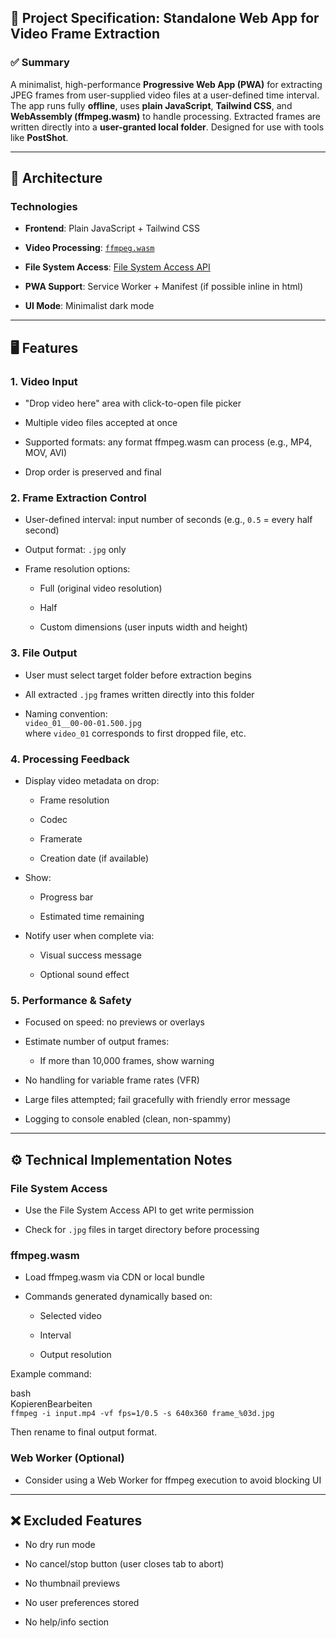 ## **📄 Project Specification: Standalone Web App for Video Frame Extraction**

### **✅ Summary**

A minimalist, high-performance **Progressive Web App (PWA)** for extracting JPEG frames from user-supplied video files at a user-defined time interval. The app runs fully **offline**, uses **plain JavaScript**, **Tailwind CSS**, and **WebAssembly (ffmpeg.wasm)** to handle processing. Extracted frames are written directly into a **user-granted local folder**. Designed for use with tools like **PostShot**.

---

## **🧱 Architecture**

### **Technologies**

* **Frontend**: Plain JavaScript \+ Tailwind CSS

* **Video Processing**: [`ffmpeg.wasm`](https://github.com/ffmpegwasm/ffmpeg.wasm)

* **File System Access**: [File System Access API](https://developer.mozilla.org/en-US/docs/Web/API/File_System_Access_API)

* **PWA Support**: Service Worker \+ Manifest (if possible inline in html)

* **UI Mode**: Minimalist dark mode

---

## **🖥️ Features**

### **1\. Video Input**

* "Drop video here" area with click-to-open file picker

* Multiple video files accepted at once

* Supported formats: any format ffmpeg.wasm can process (e.g., MP4, MOV, AVI)

* Drop order is preserved and final

### **2\. Frame Extraction Control**

* User-defined interval: input number of seconds (e.g., `0.5` \= every half second)

* Output format: `.jpg` only

* Frame resolution options:

  * Full (original video resolution)

  * Half

  * Custom dimensions (user inputs width and height)

### **3\. File Output**

* User must select target folder before extraction begins

* All extracted `.jpg` frames written directly into this folder

* Naming convention:  
   `video_01__00-00-01.500.jpg`  
   where `video_01` corresponds to first dropped file, etc.

### **4\. Processing Feedback**

* Display video metadata on drop:

  * Frame resolution

  * Codec

  * Framerate

  * Creation date (if available)

* Show:

  * Progress bar

  * Estimated time remaining

* Notify user when complete via:

  * Visual success message

  * Optional sound effect

### **5\. Performance & Safety**

* Focused on speed: no previews or overlays

* Estimate number of output frames:

  * If more than 10,000 frames, show warning

* No handling for variable frame rates (VFR)

* Large files attempted; fail gracefully with friendly error message

* Logging to console enabled (clean, non-spammy)

---

## **⚙️ Technical Implementation Notes**

### **File System Access**

* Use the File System Access API to get write permission

* Check for `.jpg` files in target directory before processing

### **ffmpeg.wasm**

* Load ffmpeg.wasm via CDN or local bundle

* Commands generated dynamically based on:

  * Selected video

  * Interval

  * Output resolution

Example command:

bash  
KopierenBearbeiten  
`ffmpeg -i input.mp4 -vf fps=1/0.5 -s 640x360 frame_%03d.jpg`

Then rename to final output format.

### **Web Worker (Optional)**

* Consider using a Web Worker for ffmpeg execution to avoid blocking UI

---

## **❌ Excluded Features**

* No dry run mode

* No cancel/stop button (user closes tab to abort)

* No thumbnail previews

* No user preferences stored

* No help/info section